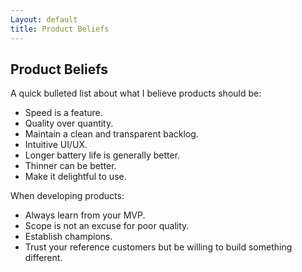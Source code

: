 ```yaml
---
Layout: default
title: Product Beliefs
---
```


## Product Beliefs

A quick bulleted list about what I believe products should be:

* Speed is a feature.
* Quality over quantity.
* Maintain a clean and transparent backlog.
* Intuitive UI/UX.
* Longer battery life is generally better.
* Thinner can be better.
* Make it delightful to use.

When developing products: 

* Always learn from your MVP.
* Scope is not an excuse for poor quality.
* Establish champions.
* Trust your reference customers but be willing to build something different.
